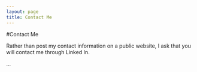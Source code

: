 ```yaml
---
layout: page
title: Contact Me
---
```


#Contact Me

Rather than post my contact information on a public website, I ask that you will contact me through Linked In.

<body class="layout-reverse">
  ...
</body>
